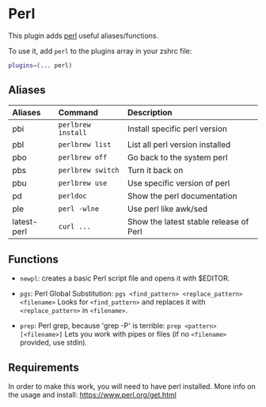 # Perl

This plugin adds [perl](https://www.perl.org/) useful aliases/functions.

To use it, add `perl` to the plugins array in your zshrc file:

```zsh
plugins=(... perl)
```

## Aliases

| Aliases       | Command            |  Description                           |
| :------------ | :----------------- | :------------------------------------- |
| pbi           | `perlbrew install` | Install specific perl version          |
| pbl           | `perlbrew list`    | List all perl version installed        |
| pbo           | `perlbrew off`     | Go back to the system perl             |
| pbs           | `perlbrew switch`  | Turn it back on                        |
| pbu           | `perlbrew use`     | Use specific version of perl           |
| pd            | `perldoc`          | Show the perl documentation            |
| ple           | `perl -wlne`       | Use perl like awk/sed                  |
| latest-perl   | `curl ...`         | Show the latest stable release of Perl |

## Functions

* `newpl`: creates a basic Perl script file and opens it with $EDITOR.

* `pgs`: Perl Global Substitution: `pgs <find_pattern> <replace_pattern> <filename>`
  Looks for `<find_pattern>` and replaces it with `<replace_pattern>` in `<filename>`.

* `prep`: Perl grep, because 'grep -P' is terrible: `prep <pattern> [<filename>]`
  Lets you work with pipes or files (if no `<filename>` provided, use stdin).

## Requirements

In order to make this work, you will need to have perl installed.
More info on the usage and install: https://www.perl.org/get.html
